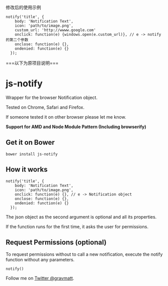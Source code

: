 修改后的使用示例
```
notify('title', {
    body: 'Notification Text',
    icon: 'path/to/image.png',
    custom_url: 'http://wwww.google.com'
    onclick: function(e) {windows.open(e.custom_url)}, // e -> notify的第二个参数
    onclose: function(e) {},
    ondenied: function(e) {}
  });
```
===以下为原项目说明===

# js-notify

Wrapper for the browser Notification object.

Tested on Chrome, Safari and Firefox.

If someone tested it on other browser please let me know.

**Support for AMD and Node Module Pattern (Including browserify)**

## Get it on Bower

```
bower install js-notify
```

## How it works

```
notify('title', {
    body: 'Notification Text',
    icon: 'path/to/image.png',
    onclick: function(e) {}, // e -> Notification object
    onclose: function(e) {},
    ondenied: function(e) {}
  });
```

The json object as the second argument is optional and all its properties.

If the function runs for the first time, it asks the user for permissions.

## Request Permissions (optional)

To request permissions without to call a new notification, execute the notify function without any parameters.

```
notify()
```

Follow me on [Twitter @gravmatt](https://twitter.com/gravmatt).
